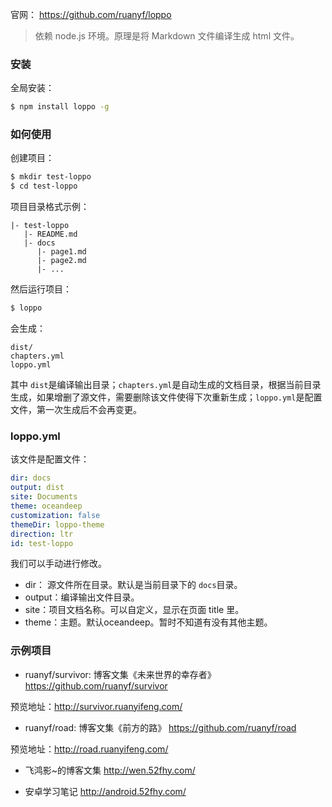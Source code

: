 ﻿

官网： https://github.com/ruanyf/loppo

> 依赖 node.js 环境。原理是将 Markdown 文件编译生成 html 文件。

### 安装

全局安装：
``` bash
$ npm install loppo -g
```

### 如何使用

创建项目：
``` bash
$ mkdir test-loppo
$ cd test-loppo
```

项目目录格式示例：
```
|- test-loppo
   |- README.md
   |- docs
      |- page1.md
      |- page2.md
      |- ...
```

然后运行项目：
``` bash
$ loppo 
```

会生成：
```
dist/
chapters.yml
loppo.yml
```
其中 `dist`是编译输出目录；`chapters.yml`是自动生成的文档目录，根据当前目录生成，如果增删了源文件，需要删除该文件使得下次重新生成；`loppo.yml`是配置文件，第一次生成后不会再变更。

### loppo.yml

该文件是配置文件：
``` yml
dir: docs
output: dist
site: Documents
theme: oceandeep
customization: false
themeDir: loppo-theme
direction: ltr
id: test-loppo
```
我们可以手动进行修改。

- dir： 源文件所在目录。默认是当前目录下的 `docs`目录。
- output：编译输出文件目录。
- site：项目文档名称。可以自定义，显示在页面 title 里。
- theme：主题。默认oceandeep。暂时不知道有没有其他主题。

### 示例项目

- ruanyf/survivor: 博客文集《未来世界的幸存者》
https://github.com/ruanyf/survivor

预览地址：http://survivor.ruanyifeng.com/

- ruanyf/road: 博客文集《前方的路》
https://github.com/ruanyf/road

预览地址：http://road.ruanyifeng.com/

- 飞鸿影~的博客文集
http://wen.52fhy.com/

- 安卓学习笔记
http://android.52fhy.com/